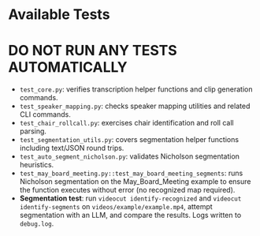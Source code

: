 # Available Tests
# DO NOT RUN ANY TESTS AUTOMATICALLY

- `test_core.py`: verifies transcription helper functions and clip generation commands.
- `test_speaker_mapping.py`: checks speaker mapping utilities and related CLI commands.
- `test_chair_rollcall.py`: exercises chair identification and roll call parsing.
- `test_segmentation_utils.py`: covers segmentation helper functions including text/JSON round trips.
- `test_auto_segment_nicholson.py`: validates Nicholson segmentation heuristics.
- `test_may_board_meeting.py::test_may_board_meeting_segments`: runs Nicholson segmentation on the May_Board_Meeting example to ensure the function executes without error (no recognized map required).
- **Segmentation test**: run `videocut identify-recognized` and `videocut identify-segments` on `videos/example/example.mp4`,
  attempt segmentation with an LLM, and compare the results. Logs written to `debug.log`.

